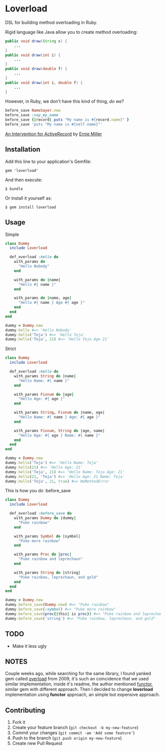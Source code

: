 # Loverload

DSL for building method overloading in Ruby.

Rigid language like Java allow you to create method overloading:

``` java
public void draw(String s) {
    ...
}
public void draw(int i) {
    ...
}
public void draw(double f) {
    ...
}
public void draw(int i, double f) {
    ...
}
```

However, in Ruby, we don't have this kind of thing, _do we_?

``` ruby
before_save NameSayer.new
before_save :say_my_name
before_save {|record| puts "My name is #{record.name}" }
before_save 'puts "My name is #{self.name}"'
```

[An Intervention for ActiveRecord](https://speakerdeck.com/erniemiller/an-intervention-for-activerecord) by [Ernie Miller](http://erniemiller.org)


## Installation

Add this line to your application's Gemfile:

    gem 'loverload'

And then execute:

    $ bundle

Or install it yourself as:

    $ gem install loverload

## Usage

Simple

``` ruby
class Dummy
  include Loverload

  def_overload :hello do
    with_params do
      "Hello Nobody"
    end

    with_params do |name|
      "Hello #{ name }"
    end

    with_params do |name, age|
      "Hello #{ name } Age #{ age }"
    end
  end
end

dummy = Dummy.new
dummy.hello #=> 'Hello Nobody'
dummy.hello('Teja') #=> 'Hello Teja'
dummy.hello('Teja', 21) #=> 'Hello Teja Age 21'
```

Strict
``` ruby
class Dummy
  include Loverload

  def_overload :hello do
    with_params String do |name|
      "Hello Name: #{ name }"
    end

    with_params Fixnum do |age|
      "Hello Age: #{ age }"
    end

    with_params String, Fixnum do |name, age|
      "Hello Name: #{ name } Age: #{ age }"
    end

    with_params Fixnum, String do |age, name|
      "Hello Age: #{ age } Name: #{ name }"
    end
  end
end

dummy = Dummy.new
dummy.hello('Teja') #=> 'Hello Name: Teja'
dummy.hello(21) #=> 'Hello Age: 21'
dummy.hello('Teja', 21) #=> 'Hello Name: Teja Age: 21'
dummy.hello(21, 'Teja') #=> 'Hello Age: 21 Name: Teja'
dummy.hello('Teja', 21, true) #=> NoMethodError
```

This is how you do :before_save
``` ruby
class Dummy
  include Loverload

  def_overload :before_save do
    with_params Dummy do |dummy|
      "Puke rainbow"
    end

    with_params Symbol do |symbol|
      "Puke more rainbow"
    end

    with_params Proc do |proc|
      "Puke rainbow and leprechaun"
    end

    with_params String do |string|
      "Puke rainbow, leprechaun, and gold"
    end
  end
end

dummy = Dummy.new
dummy.before_save(Dummy.new) #=> "Puke rainbow"
dummy.before_save(:symbol) #=> "Puke more rainbow"
dummy.before_save(proc{|this| is proc}) #=> "Puke rainbow and leprechaun"
dummy.before_save('string') #=> "Puke rainbow, leprechaun, and gold"
```

## TODO
- Make it less ugly

## NOTES
Couple weeks ago, while searching for the same library, I found yanked gem called [overload](http://rubygems.org/gems/overload) from 2009, it's such an coincidence that we used similar implementation, inside it's readme, the author mentioned [functor](https://github.com/waves/functor), similar gem with different approach. Then I decided to change __loverload__ implementation using __functor__ approach, an simple but expensive approach.

## Contributing

1. Fork it
2. Create your feature branch (`git checkout -b my-new-feature`)
3. Commit your changes (`git commit -am 'Add some feature'`)
4. Push to the branch (`git push origin my-new-feature`)
5. Create new Pull Request
